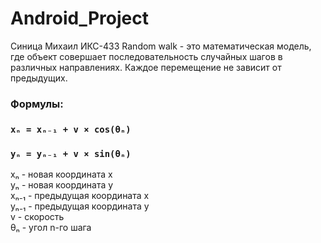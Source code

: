 # Android_Project
Синица Михаил ИКС-433
Random walk - это математическая модель, где объект совершает последовательность случайных шагов в различных направлениях. Каждое перемещение не зависит от предыдущих.

### Формулы:

### `xₙ = xₙ₋₁ + v × cos(θₙ)`

### `yₙ = yₙ₋₁ + v × sin(θₙ)`

xₙ -  новая координата x\
yₙ - новая координата y\
xₙ₋₁ - предыдущая координата x\
yₙ₋₁ - предыдущая координата y\
v - скорость\
θₙ - угол n-го шага
